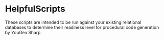 # HelpfulScripts
These scripts are intended to be run against your existing relational databases to determine their readiness level for procedural code generation by YouGen Sharp.
